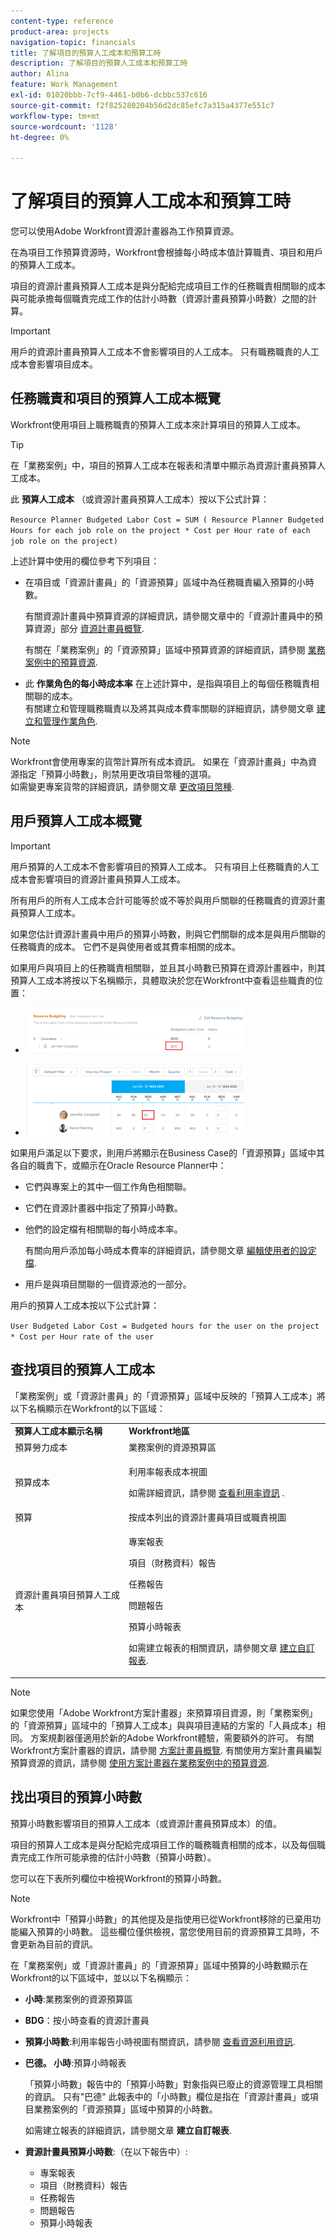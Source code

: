 ```yaml
---
content-type: reference
product-area: projects
navigation-topic: financials
title: 了解項目的預算人工成本和預算工時
description: 了解項目的預算人工成本和預算工時
author: Alina
feature: Work Management
exl-id: 01020bbb-7cf9-4461-b0b6-dcbbc537c616
source-git-commit: f2f825280204b56d2dc85efc7a315a4377e551c7
workflow-type: tm+mt
source-wordcount: '1128'
ht-degree: 0%

---
```


# 了解項目的預算人工成本和預算工時

<!--
<(NOTE: Keep the structure of this article similar to Calculating Budgeted Cost)</p>
-->

您可以使用Adobe Workfront資源計畫器為工作預算資源。

在為項目工作預算資源時，Workfront會根據每小時成本值計算職責、項目和用戶的預算人工成本。

項目的資源計畫員預算人工成本是與分配給完成項目工作的任務職責相關聯的成本與可能承擔每個職責完成工作的估計小時數（資源計畫員預算小時數）之間的計算。

>[!IMPORTANT]
>
>用戶的資源計畫員預算人工成本不會影響項目的人工成本。 只有職務職責的人工成本會影響項目成本。

## 任務職責和項目的預算人工成本概覽

Workfront使用項目上職務職責的預算人工成本來計算項目的預算人工成本。

>[!TIP]
>
>在「業務案例」中，項目的預算人工成本在報表和清單中顯示為資源計畫員預算人工成本。

此 **預算人工成本** （或資源計畫員預算人工成本）按以下公式計算：

`Resource Planner Budgeted Labor Cost = SUM ( Resource Planner Budgeted Hours for each job role on the project * Cost per Hour rate of each job role on the project)`

上述計算中使用的欄位參考下列項目：

* 在項目或「資源計畫員」的「資源預算」區域中為任務職責編入預算的小時數。

   有關資源計畫員中預算資源的詳細資訊，請參閱文章中的「資源計畫員中的預算資源」部分 [資源計畫員概覽](../../../resource-mgmt/resource-planning/get-started-resource-planner.md).

   有關在「業務案例」的「資源預算」區域中預算資源的詳細資訊，請參閱 [業務案例中的預算資源](../../../manage-work/projects/define-a-business-case/budget-resources-in-business-case.md).

* 此 **作業角色的每小時成本率** 在上述計算中，是指與項目上的每個任務職責相關聯的成本。\
   有關建立和管理職務職責以及將其與成本費率關聯的詳細資訊，請參閱文章 [建立和管理作業角色](../../../administration-and-setup/set-up-workfront/organizational-setup/create-manage-job-roles.md).

>[!NOTE]
>
>Workfront會使用專案的貨幣計算所有成本資訊。 如果在「資源計畫員」中為資源指定「預算小時數」，則禁用更改項目幣種的選項。\
>如需變更專案貨幣的詳細資訊，請參閱文章 [更改項目幣種](../../../manage-work/projects/project-finances/change-project-currency.md).

## 用戶預算人工成本概覽

<!--
<p data-mc-conditions="QuicksilverOrClassic.Draft mode">(NOTE: Update the following section in the Create a Business Case article, as well, when you update it here.)</p>
-->

>[!IMPORTANT]
>
>用戶預算的人工成本不會影響項目的預算人工成本。 只有項目上任務職責的人工成本會影響項目的資源計畫員預算人工成本。
> 
>所有用戶的所有人工成本合計可能等於或不等於與用戶關聯的任務職責的資源計畫員預算人工成本。
>
>如果您估計資源計畫員中用戶的預算小時數，則與它們關聯的成本是與用戶關聯的任務職責的成本。 它們不是與使用者或其費率相關的成本。

如果用戶與項目上的任務職責相關聯，並且其小時數已預算在資源計畫器中，則其預算人工成本將按以下名稱顯示，具體取決於您在Workfront中查看這些職責的位置：

* [!UICONTROL **預算人工成本**]:業務案例的「資源預算」區域，其各自職責。

   ![](assets/budgeted-labor-cost-for-users-in-business-case-highlighted-350x73.png)

* [!UICONTROL **BDG**]:按成本查看「項目」和「職責」視圖中的資訊時，資源計畫員。

   ![](assets/budgeted-labor-cost-for-users-in-rp-project-view-cost--highlighted-350x115.png)

如果用戶滿足以下要求，則用戶將顯示在Business Case的「資源預算」區域中其各自的職責下，或顯示在Oracle Resource Planner中：

* 它們與專案上的其中一個工作角色相關聯。
* 它們在資源計畫器中指定了預算小時數。
* 他們的設定檔有相關聯的每小時成本率。

   有關向用戶添加每小時成本費率的詳細資訊，請參閱文章 [編輯使用者的設定檔](../../../administration-and-setup/add-users/create-and-manage-users/edit-a-users-profile.md).

* 用戶是與項目關聯的一個資源池的一部分。

用戶的預算人工成本按以下公式計算：

`User Budgeted Labor Cost = Budgeted hours for the user on the project * Cost per Hour rate of the user`

## 查找項目的預算人工成本

「業務案例」或「資源計畫員」的「資源預算」區域中反映的「預算人工成本」將以下名稱顯示在Workfront的以下區域：

<table style="table-layout:auto"> 
   <col> 
   <col> 
   <tbody> 
    <tr> 
     <td><strong>預算人工成本顯示名稱</strong></td> 
     <td><strong>Workfront地區</strong></td> 
    </tr> 
    <tr> 
     <td>預算勞力成本</td> 
     <td>業務案例的資源預算區</td> 
    </tr> 
    <tr> 
     <td>預算成本</td> 
     <td><p>利用率報表成本視圖</p><p>如需詳細資訊，請參閱 <a href="../../../resource-mgmt/resource-utilization/view-utilization-information.md">查看利用率資訊</a> .</p></td> 
    </tr> 
    <tr> 
     <td>預算 </td> 
     <td>按成本列出的資源計畫員項目或職責視圖</td> 
    </tr> 
    <tr> 
     <td>資源計畫員項目預算人工成本</td> 
     <td> <p>專案報表</p> <p>項目（財務資料）報告</p> <p>任務報告</p> <p>問題報告</p> <p>預算小時報表</p> <p>如需建立報表的相關資訊，請參閱文章 <a href="../../../reports-and-dashboards/reports/creating-and-managing-reports/create-custom-report.md" class="MCXref xref">建立自訂報表</a>.</p> </td> 
    </tr> 
   </tbody> 
  </table>

>[!NOTE]
>
>如果您使用「Adobe Workfront方案計畫器」來預算項目資源，則「業務案例」的「資源預算」區域中的「預算人工成本」與與項目連結的方案的「人員成本」相同。 方案規劃器僅適用於新的Adobe Workfront體驗，需要額外的許可。 有關Workfront方案計畫器的資訊，請參閱 [方案計畫員概覽](../../../scenario-planner/scenario-planner-overview.md). 有關使用方案計畫員編製預算資源的資訊，請參閱 [使用方案計畫器在業務案例中的預算資源](../../../manage-work/projects/define-a-business-case/budget-resources-in-business-case-use-scenario-planner.md).

## 找出項目的預算小時數

<!--
(NOTE: Keep the structure of this article similar to Calculating Budgeted Cost)
-->

預算小時數影響項目的預算人工成本（或資源計畫員預算成本）的值。

項目的預算人工成本是與分配給完成項目工作的職務職責相關的成本，以及每個職責完成工作所可能承擔的估計小時數（預算小時數）。

您可以在下表所列欄位中檢視Workfront的預算小時數。

>[!NOTE]
>
>Workfront中「預算小時數」的其他提及是指使用已從Workfront移除的已棄用功能編入預算的小時數。 這些欄位僅供檢視，當您使用目前的資源預算工具時，不會更新為目前的資訊。

在「業務案例」或「資源計畫員」的「資源預算」區域中預算的小時數顯示在Workfront的以下區域中，並以以下名稱顯示：

* **小時**:業務案例的資源預算區
* **BDG**：按小時查看的資源計畫員
* **預算小時數**:利用率報告小時視圖有關資訊，請參閱 [查看資源利用資訊](../../../resource-mgmt/resource-utilization/view-utilization-information.md).
* **巴德。 小時**:預算小時報表

   「預算小時數」報告中的「預算小時數」對象指與已廢止的資源管理工具相關的資訊。 只有&quot;巴德&quot; 此報表中的「小時數」欄位是指在「資源計畫員」或項目業務案例的「資源預算」區域中預算的小時數。

   如需建立報表的詳細資訊，請參閱文章 **建立自訂報表**.
* **資源計畫員預算小時數**:（在以下報告中）:

   * 專案報表
   * 項目（財務資料）報告
   * 任務報告
   * 問題報告
   * 預算小時報表
